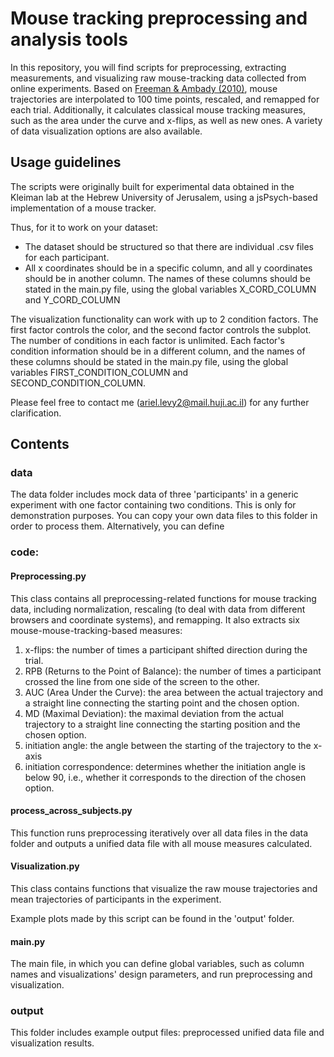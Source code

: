 # Mouse tracking preprocessing and analysis tools
In this repository, you will find scripts for preprocessing, extracting measurements, and visualizing raw mouse-tracking data collected from online experiments.
Based on [Freeman & Ambady (2010)](https://link.springer.com/article/10.3758/BRM.42.1.226), mouse trajectories are interpolated to 100 time points, rescaled, and remapped for each trial. 
Additionally, it calculates classical mouse tracking measures, such as the area under the curve and x-flips, as well as new ones. A variety of data visualization options are also available. 

## Usage guidelines
The scripts were originally built for experimental data obtained in the Kleiman lab at the Hebrew University of Jerusalem, using a jsPsych-based implementation of a mouse tracker. 

Thus, for it to work on your dataset:
- The dataset should be structured so that there are individual .csv files for each participant. 
- All x coordinates should be in a specific column, and all y coordinates should be in another column. The names of these columns should be stated in the main.py file, using the global variables X_CORD_COLUMN and Y_CORD_COLUMN

The visualization functionality can work with up to 2 condition factors. The first factor controls the color, and the second factor controls the subplot. The number of conditions in each factor is unlimited. Each factor's condition information should be in a different column, and the names of these columns should be stated in the main.py file, using the global variables FIRST_CONDITION_COLUMN and SECOND_CONDITION_COLUMN.

Please feel free to contact me (ariel.levy2@mail.huji.ac.il) for any further clarification.

## Contents

### data
The data folder includes mock data of three 'participants' in a generic experiment with one factor containing two conditions. This is only for demonstration purposes.
You can copy your own data files to this folder in order to process them. Alternatively, you can define 

### code:

#### Preprocessing.py

This class contains all preprocessing-related functions for mouse tracking data, including normalization, rescaling (to deal with data from different browsers and coordinate systems), and remapping. It also extracts six mouse-mouse-tracking-based measures:
1. x-flips: the number of times a participant shifted direction during the trial.
2. RPB (Returns to the Point of Balance): the number of times a participant crossed the line from one side of the screen to the other.
3. AUC (Area Under the Curve): the area between the actual trajectory and a straight line connecting the starting point and the chosen option.
4. MD (Maximal Deviation): the maximal deviation from the actual trajectory to a straight line connecting the starting position and the chosen option.
5. initiation angle: the angle between the starting of the trajectory to the x-axis
6. initiation correspondence: determines whether the initiation angle is below 90, i.e., whether it corresponds to the direction of the chosen option.

#### process_across_subjects.py

This function runs preprocessing iteratively over all data files in the data folder and outputs a unified data file with all mouse measures calculated.

#### Visualization.py

This class contains functions that visualize the raw mouse trajectories and mean trajectories of participants in the experiment.

Example plots made by this script can be found in the 'output' folder.

#### main.py

The main file, in which you can define global variables, such as column names and visualizations' design parameters, and run preprocessing and visualization.

### output
This folder includes example output files: preprocessed unified data file and visualization results.

